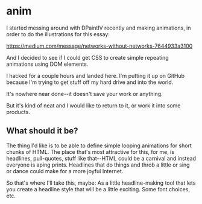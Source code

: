# anim

I started messing around with DPaintIV recently and making
animations, in order to do the illustrations for this essay:

https://medium.com/message/networks-without-networks-7644933a3100

And I decided to see if I could get CSS to create simple repeating
animations using DOM elements.

I hacked for a couple hours and landed here. I'm putting it up on
GitHub because I'm trying to get stuff off my hard drive and into
the world.

It's nowhere near done--it doesn't save your work or anything.

But it's kind of neat and I would like to return to it, or work it
into some products.

## What should it be?

The thing I'd like is to be able to define simple looping animations
for short chunks of HTML. The place that's most attractive for this,
for me, is headlines, pull-quotes, stuff like that--HTML could be a
carnival and instead everyone is aping prints. Headlines that do
things and throb a little or sing or dance could make for a more
joyful Internet.

So that's where I'll take this, maybe: As a little headline-making
tool that lets you create a headline style that will be a little
exciting. Some font choices, etc.





